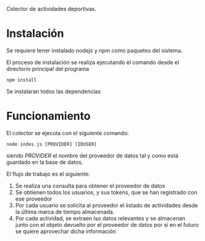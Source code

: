 Colector de actividades deportivas.

# Instalación

Se requiere tener instalado nodejs y npm como paquetes del sistema.

El proceso de instalación se realiza ejecutando el comando desde el directorio
principal del programa

```
npm install
```

Se instalaran todos las dependencias

# Funcionamiento

El colector se ejecuta con el siguiente comando:

```
node indes.js [PROVIDER] [IDUSER]
```

siendo *PROVIDER* el nombre del proveedor de datos tal y como está guardado en
la base de datos.

El flujo de trabajo es el siguiente:

1. Se realiza una consulta para obtener el proveedor de datos
2. Se obtienen todos los usuarios, y sus tokens, que se han registrado con ese proveedor
3. Por cada usuario se solicita al proveedor el listado de actividades desde
la última marca de tiempo almacenada.
4. Por cada actividad, se extraen lso datos relevantes y se almacenan junto con el
objeto devuelto por el proveedor de datos por si en el futuro se quiere aprovechar
dicha información
